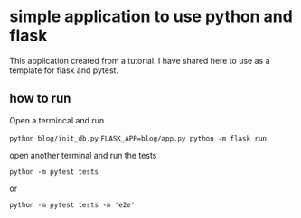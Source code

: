 # simple application to use python and flask

This application created from a tutorial. I have shared here to use as a template for flask and pytest.

## how to run

Open a termincal and run

`python blog/init_db.py`
`FLASK_APP=blog/app.py python -m flask run`

open another terminal and run the tests

`python -m pytest tests`

or

`python -m pytest tests -m 'e2e'`
